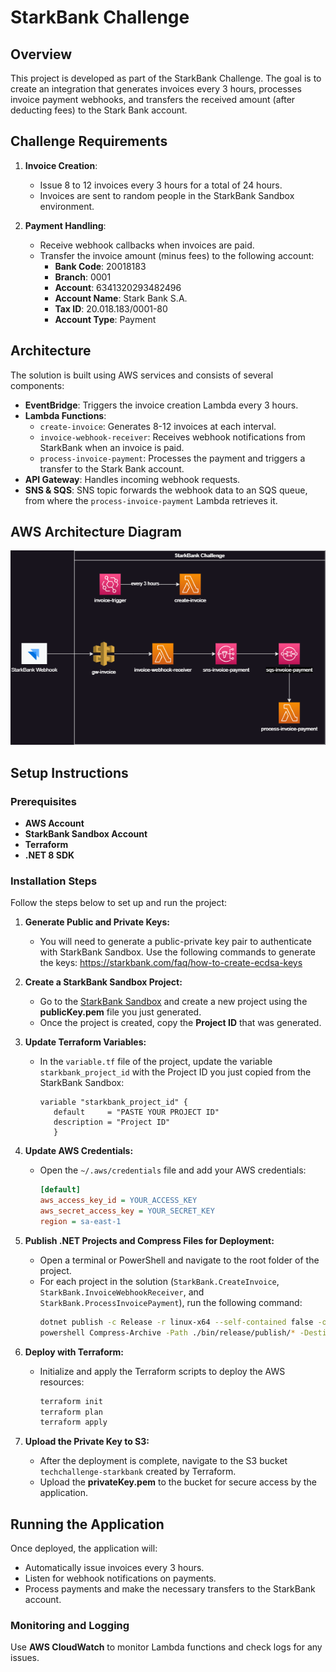 # StarkBank Challenge

## Overview

This project is developed as part of the StarkBank Challenge. The goal is to create an integration that generates invoices every 3 hours, processes invoice payment webhooks, and transfers the received amount (after deducting fees) to the Stark Bank account.

## Challenge Requirements

1. **Invoice Creation**: 
    - Issue 8 to 12 invoices every 3 hours for a total of 24 hours.
    - Invoices are sent to random people in the StarkBank Sandbox environment.

2. **Payment Handling**:
    - Receive webhook callbacks when invoices are paid.
    - Transfer the invoice amount (minus fees) to the following account:
        - **Bank Code**: 20018183
        - **Branch**: 0001
        - **Account**: 6341320293482496
        - **Account Name**: Stark Bank S.A.
        - **Tax ID**: 20.018.183/0001-80
        - **Account Type**: Payment

## Architecture

The solution is built using AWS services and consists of several components:
- **EventBridge**: Triggers the invoice creation Lambda every 3 hours.
- **Lambda Functions**: 
    - `create-invoice`: Generates 8-12 invoices at each interval.
    - `invoice-webhook-receiver`: Receives webhook notifications from StarkBank when an invoice is paid.
    - `process-invoice-payment`: Processes the payment and triggers a transfer to the Stark Bank account.
- **API Gateway**: Handles incoming webhook requests.
- **SNS & SQS**: SNS topic forwards the webhook data to an SQS queue, from where the `process-invoice-payment` Lambda retrieves it.

## AWS Architecture Diagram

![AWS Architecture](./docs/StarkBank.png)

## Setup Instructions

### Prerequisites

- **AWS Account**
- **StarkBank Sandbox Account**
- **Terraform**
- **.NET 8 SDK**

### Installation Steps

Follow the steps below to set up and run the project:

1. **Generate Public and Private Keys:**
   - You will need to generate a public-private key pair to authenticate with StarkBank Sandbox. Use the following commands to generate the keys:
     https://starkbank.com/faq/how-to-create-ecdsa-keys

2. **Create a StarkBank Sandbox Project:**
   - Go to the [StarkBank Sandbox](https://sandbox.starkbank.com) and create a new project using the **publicKey.pem** file you just generated.
   - Once the project is created, copy the **Project ID** that was generated.

3. **Update Terraform Variables:**
   - In the `variable.tf` file of the project, update the variable `starkbank_project_id` with the Project ID you just copied from the StarkBank Sandbox:
     ```hcl
     variable "starkbank_project_id" {
        default     = "PASTE YOUR PROJECT ID"
        description = "Project ID"
        }
     ```

4. **Update AWS Credentials:**
   - Open the `~/.aws/credentials` file and add your AWS credentials:
     ```ini
     [default]
     aws_access_key_id = YOUR_ACCESS_KEY
     aws_secret_access_key = YOUR_SECRET_KEY
     region = sa-east-1
     ```

5. **Publish .NET Projects and Compress Files for Deployment:**
   - Open a terminal or PowerShell and navigate to the root folder of the project.
   - For each project in the solution (`StarkBank.CreateInvoice`, `StarkBank.InvoiceWebhookReceiver`, and `StarkBank.ProcessInvoicePayment`), run the following command:
     ```bash
     dotnet publish -c Release -r linux-x64 --self-contained false -o ./bin/release/publish
     powershell Compress-Archive -Path ./bin/release/publish/* -DestinationPath ./bin/release/release.zip -force
     ```

6. **Deploy with Terraform:**
   - Initialize and apply the Terraform scripts to deploy the AWS resources:
     ```bash
     terraform init
     terraform plan
     terraform apply
     ```

7. **Upload the Private Key to S3:**
    - After the deployment is complete, navigate to the S3 bucket `techchallenge-starkbank` created by Terraform.
    - Upload the **privateKey.pem** to the bucket for secure access by the application.

## Running the Application

Once deployed, the application will:
- Automatically issue invoices every 3 hours.
- Listen for webhook notifications on payments.
- Process payments and make the necessary transfers to the StarkBank account.

### Monitoring and Logging

Use **AWS CloudWatch** to monitor Lambda functions and check logs for any issues.
